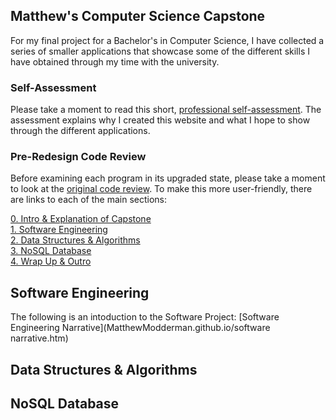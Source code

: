 ## Matthew's Computer Science Capstone

For my final project for a Bachelor's in Computer Science, I have collected a series of smaller applications that showcase some of the different skills I have obtained through my time with the university.

### Self-Assessment
Please take a moment to read this short, [professional self-assessment](MatthewModderman.github.io/Self-Assessment.html). 
The assessment explains why I created this website and what I hope to show through the different applications. 

### Pre-Redesign Code Review
Before examining each program in its upgraded state, please take a moment to look at the [original code review](https://youtu.be/tXYA8rwRL7s). To make this more user-friendly, there are links to each of the main sections:<br/>

[0. Intro & Explanation of Capstone](https://youtu.be/tXYA8rwRL7s?t=0)<br/>
[1. Software Engineering](https://youtu.be/tXYA8rwRL7s?t=335)<br/>
[2. Data Structures & Algorithms](https://youtu.be/tXYA8rwRL7s?t=956)<br/>
[3. NoSQL Database](https://youtu.be/tXYA8rwRL7s?t=1310)<br/>
[4. Wrap Up & Outro](https://youtu.be/tXYA8rwRL7s?t=1708)<br/>

## Software Engineering
The following is an intoduction to the Software Project: [Software Engineering Narrative](MatthewModderman.github.io/software narrative.htm)

## Data Structures & Algorithms

## NoSQL Database
